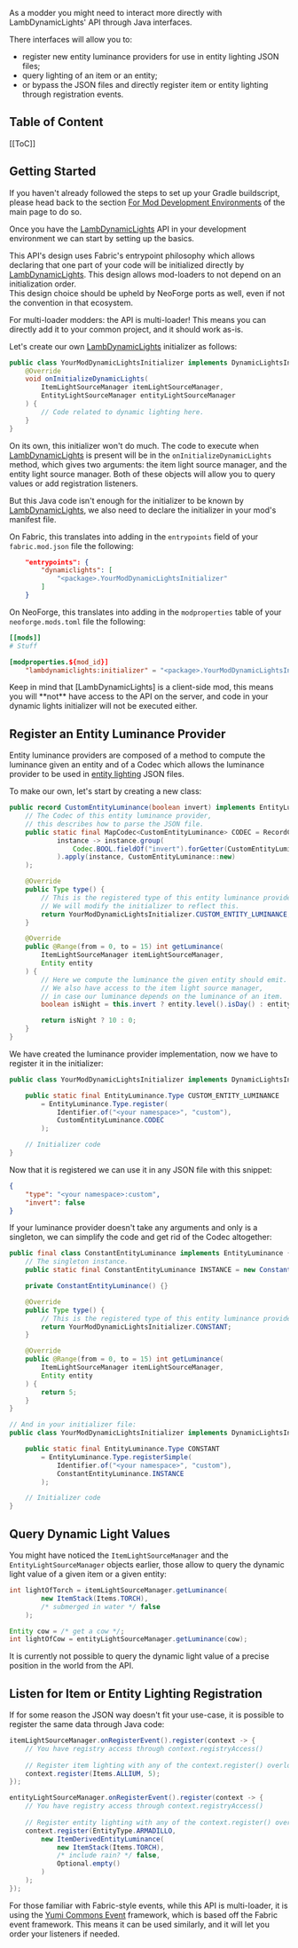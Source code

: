 As a modder you might need to interact more directly with LambDynamicLights' API through Java interfaces.

There interfaces will allow you to:
- register new entity luminance providers for use in entity lighting JSON files;
- query lighting of an item or an entity;
- or bypass the JSON files and directly register item or entity lighting through registration events.

<h2>Table of Content</h2>

[[ToC]]

## Getting Started

If you haven't already followed the steps to set up your Gradle buildscript,
please head back to the section [For Mod Development Environments](./#for-mod-development-environments) of the main page to do so.

Once you have the [LambDynamicLights] API in your development environment we can start by setting up the basics.

This API's design uses Fabric's entrypoint philosophy which allows declaring that one part of your code will be initialized directly
by [LambDynamicLights]. This design allows mod-loaders to not depend on an initialization order.  
This design choice should be upheld by NeoForge ports as well, even if not the convention in that ecosystem.

For multi-loader modders: the API is multi-loader! This means you can directly add it to your common project, and it should work as-is.

Let's create our own [LambDynamicLights] initializer as follows:

```java
public class YourModDynamicLightsInitializer implements DynamicLightsInitializer {
	@Override
	void onInitializeDynamicLights(
		ItemLightSourceManager itemLightSourceManager,
		EntityLightSourceManager entityLightSourceManager
	) {
		// Code related to dynamic lighting here.
	}
}
```

On its own, this initializer won't do much.
The code to execute when [LambDynamicLights] is present will be in the `onInitializeDynamicLights` method, which gives two arguments:
the item light source manager, and the entity light source manager. Both of these objects will allow you to query values or add registration listeners.

But this Java code isn't enough for the initializer to be known by [LambDynamicLights], we also need to declare the initializer in your mod's manifest file.

On Fabric, this translates into adding in the `entrypoints` field of your `fabric.mod.json` file the following:

```json
	"entrypoints": {
		"dynamiclights": [
			"<package>.YourModDynamicLightsInitializer"
		]
	}
```

On NeoForge, this translates into adding in the `modproperties` table of your `neoforge.mods.toml` file the following:

```toml
[[mods]]
# Stuff

[modproperties.${mod_id}]
	"lambdynamiclights:initializer" = "<package>.YourModDynamicLightsInitializer"
```

<div class="ls_alert ls_alert__warning" style="margin-top: 1em; margin-bottom: 1em;">
	Keep in mind that [LambDynamicLights] is a client-side mod, this means you will **not** have access to the API on the server,
	and code in your dynamic lights initializer will not be executed either.
</div>

## Register an Entity Luminance Provider

Entity luminance providers are composed of a method to compute the luminance given an entity and of a Codec which allows the luminance provider to be used
in [entity lighting](./entity.html) JSON files.

To make our own, let's start by creating a new class:

```java
public record CustomEntityLuminance(boolean invert) implements EntityLuminance {
	// The Codec of this entity luminance provider,
	// this describes how to parse the JSON file.
	public static final MapCodec<CustomEntityLuminance> CODEC = RecordCodecBuilder.mapCodec(
			instance -> instance.group(
				Codec.BOOL.fieldOf("invert").forGetter(CustomEntityLuminance::invert)
			).apply(instance, CustomEntityLuminance::new)
	);

	@Override
	public Type type() {
		// This is the registered type of this entity luminance provider.
		// We will modify the initializer to reflect this.
		return YourModDynamicLightsInitializer.CUSTOM_ENTITY_LUMINANCE;
	}

	@Override
	public @Range(from = 0, to = 15) int getLuminance(
		ItemLightSourceManager itemLightSourceManager,
		Entity entity
	) {
		// Here we compute the luminance the given entity should emit.
		// We also have access to the item light source manager,
		// in case our luminance depends on the luminance of an item.
		boolean isNight = this.invert ? entity.level().isDay() : entity.level().isNight();

		return isNight ? 10 : 0;
	}
}
```

We have created the luminance provider implementation, now we have to register it in the initializer:

```java
public class YourModDynamicLightsInitializer implements DynamicLightsInitializer {

	public static final EntityLuminance.Type CUSTOM_ENTITY_LUMINANCE
		= EntityLuminance.Type.register(
			Identifier.of("<your namespace>", "custom"),
			CustomEntityLuminance.CODEC
		);

	// Initializer code
}
```

Now that it is registered we can use it in any JSON file with this snippet:

```json
{
	"type": "<your namespace>:custom",
	"invert": false
}
```

If your luminance provider doesn't take any arguments and only is a singleton, we can simplify the code and get rid of the Codec altogether:

```java
public final class ConstantEntityLuminance implements EntityLuminance {
	// The singleton instance.
	public static final ConstantEntityLuminance INSTANCE = new ConstantEntityLuminance();

	private ConstantEntityLuminance() {}

	@Override
	public Type type() {
		// This is the registered type of this entity luminance provider.
		return YourModDynamicLightsInitializer.CONSTANT;
	}

	@Override
	public @Range(from = 0, to = 15) int getLuminance(
		ItemLightSourceManager itemLightSourceManager,
		Entity entity
	) {
		return 5;
	}
}

// And in your initializer file:
public class YourModDynamicLightsInitializer implements DynamicLightsInitializer {

	public static final EntityLuminance.Type CONSTANT
		= EntityLuminance.Type.registerSimple(
			Identifier.of("<your namespace>", "custom"),
			ConstantEntityLuminance.INSTANCE
		);

	// Initializer code
}
```

## Query Dynamic Light Values

You might have noticed the `ItemLightSourceManager` and the `EntityLightSourceManager` objects earlier,
those allow to query the dynamic light value of a given item or a given entity:

```java
int lightOfTorch = itemLightSourceManager.getLuminance(
		new ItemStack(Items.TORCH), 
		/* submerged in water */ false
	);

Entity cow = /* get a cow */;
int lightOfCow = entityLightSourceManager.getLuminance(cow);
```

It is currently not possible to query the dynamic light value of a precise position in the world from the API.

## Listen for Item or Entity Lighting Registration

If for some reason the JSON way doesn't fit your use-case, it is possible to register the same data through Java code:

```java
itemLightSourceManager.onRegisterEvent().register(context -> {
	// You have registry access through context.registryAccess()
	
	// Register item lighting with any of the context.register() overloads.
	context.register(Items.ALLIUM, 5);
});

entityLightSourceManager.onRegisterEvent().register(context -> {
	// You have registry access through context.registryAccess()
	
	// Register entity lighting with any of the context.register() overloads.
	context.register(EntityType.ARMADILLO,
		new ItemDerivedEntityLuminance(
			new ItemStack(Items.TORCH),
			/* include rain? */ false,
			Optional.empty()
		)
	);
});
```

For those familiar with Fabric-style events, while this API is multi-loader,
it is using the [Yumi Commons Event](https://github.com/YumiProject/yumi-commons) framework,
which is based off the Fabric event framework.
This means it can be used similarly, and it will let you order your listeners if needed.

[LambDynamicLights]: ../..
